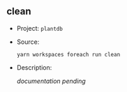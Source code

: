 ## clean

-   Project: `plantdb`
-   Source:

    ```shell
    yarn workspaces foreach run clean
    ```

-   Description:

    _documentation pending_
